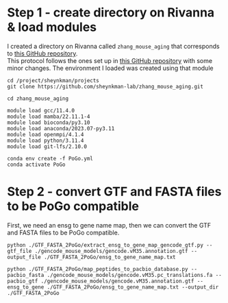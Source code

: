 # Step 1 - create directory on Rivanna & load modules
I created a directory on Rivanna called `zhang_mouse_aging` that corresponds to [this GitHub repository](https://github.com/sheynkman-lab/zhang_mouse_aging). <br/>
This protocol follows the ones set up in [this GitHub repository](https://github.com/efwatts/PoGo2GenomeBrowser) with some minor changes. The environment I loaded was created using that module <br/>
```
cd /project/sheynkman/projects
git clone https://github.com/sheynkman-lab/zhang_mouse_aging.git

cd zhang_mouse_aging

module load gcc/11.4.0
module load mamba/22.11.1-4
module load bioconda/py3.10
module load anaconda/2023.07-py3.11
module load openmpi/4.1.4
module load python/3.11.4
module load git-lfs/2.10.0

conda env create -f PoGo.yml
conda activate PoGo
```

# Step 2 - convert GTF and FASTA files to be PoGo compatible 
First, we need an ensg to gene name map, then we can convert the GTF and FASTA files to be PoGo compatible. <br/>
```
python ./GTF_FASTA_2PoGo/extract_ensg_to_gene_map_gencode_gtf.py --gtf_file ./gencode_mouse_models/gencode.vM35.annotation.gtf --output_file ./GTF_FASTA_2PoGo/ensg_to_gene_name_map.txt

python ./GTF_FASTA_2PoGo/map_peptides_to_pacbio_database.py --pacbio_fasta ./gencode_mouse_models/gencode.vM35.pc_translations.fa --pacbio_gtf ./gencode_mouse_models/gencode.vM35.annotation.gtf --ensg_to_gene ./GTF_FASTA_2PoGo/ensg_to_gene_name_map.txt --output_dir ./GTF_FASTA_2PoGo
